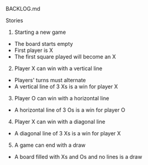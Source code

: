 BACKLOG.md

Stories

1. Starting a new game
  - The board starts empty
  - First player is X
  - The first square played will become an X

2. Player X can win with a vertical line
  - Players' turns must alternate
  - A vertical line of 3 Xs is a win for player X

3. Player O can win with a horizontal line
  - A horizontal line of 3 Os is a win for player O

4. Player X can win with a diagonal line
  - A diagonal line of 3 Xs is a win for player X

5. A game can end with a draw
  - A board filled with Xs and Os and no lines is a draw